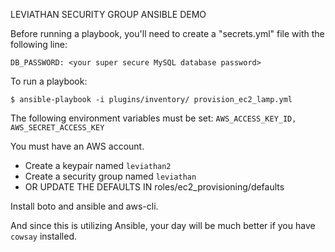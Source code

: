 LEVIATHAN SECURITY GROUP ANSIBLE DEMO

Before running a playbook, you'll need to create a "secrets.yml" file with the following line:

`DB_PASSWORD: <your super secure MySQL database password>`

To run a playbook:

`$ ansible-playbook -i plugins/inventory/ provision_ec2_lamp.yml`

The following environment variables must be set:
`AWS_ACCESS_KEY_ID, AWS_SECRET_ACCESS_KEY`

You must have an AWS account.
  - Create a keypair named `leviathan2`
  - Create a security group named `leviathan`
  - OR UPDATE THE DEFAULTS IN roles/ec2_provisioning/defaults

Install boto and ansible and aws-cli.

And since this is utilizing Ansible, your day will be much better if you have `cowsay` installed.
